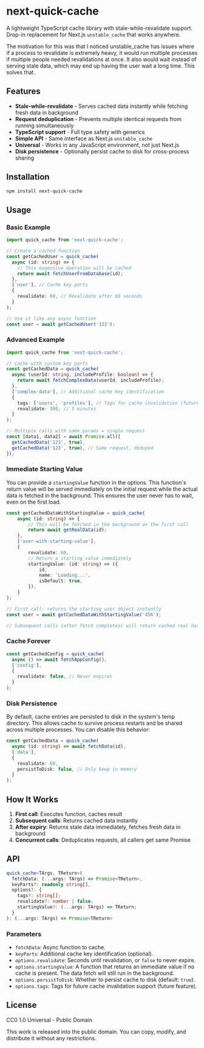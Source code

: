 # next-quick-cache

A lightweight TypeScript cache library with stale-while-revalidate support. Drop-in replacement for Next.js `unstable_cache` that works anywhere. 

The motivation for this was that I noticed unstable_cache has issues where if a process to revalidate is extremely heavy, it would run multiple processes if multiple people needed revalidations at once. It also would wait instead of serving stale data, which may end up having the user wait a long time. This solves that. 

## Features

- **Stale-while-revalidate** - Serves cached data instantly while fetching fresh data in background
- **Request deduplication** - Prevents multiple identical requests from running simultaneously  
- **TypeScript support** - Full type safety with generics
- **Simple API** - Same interface as Next.js `unstable_cache`
- **Universal** - Works in any JavaScript environment, not just Next.js
- **Disk persistence** - Optionally persist cache to disk for cross-process sharing

## Installation

```bash
npm install next-quick-cache
```

## Usage

### Basic Example

```typescript
import quick_cache from 'next-quick-cache';

// Create a cached function
const getCachedUser = quick_cache(
  async (id: string) => {
    // This expensive operation will be cached
    return await fetchUserFromDatabase(id);
  },
  ['user'], // Cache key parts
  {
    revalidate: 60, // Revalidate after 60 seconds
  }
);

// Use it like any async function
const user = await getCachedUser('123');
```

### Advanced Example

```typescript
import quick_cache from 'next-quick-cache';

// Cache with custom key parts
const getCachedData = quick_cache(
  async (userId: string, includeProfile: boolean) => {
    return await fetchComplexData(userId, includeProfile);
  },
  ['complex-data'], // Additional cache key identification
  {
    tags: ['users', 'profiles'], // Tags for cache invalidation (future feature)
    revalidate: 300, // 5 minutes
  }
);

// Multiple calls with same params = single request
const [data1, data2] = await Promise.all([
  getCachedData('123', true),
  getCachedData('123', true), // Same request, deduped
]);
```

### Immediate Starting Value

You can provide a `startingValue` function in the options. This function's return value will be served immediately on the initial request while the actual data is fetched in the background. This ensures the user never has to wait, even on the first load.

```typescript
const getCachedDataWithStartingValue = quick_cache(
    async (id: string) => {
        // This will be fetched in the background on the first call
        return await getRealData(id);
    },
    ['user-with-starting-value'],
    {
        revalidate: 60,
        // Return a starting value immediately
        startingValue: (id: string) => ({
            id,
            name: 'Loading...',
            isDefault: true,
        }),
    }
);

// First call: returns the starting user object instantly
const user = await getCachedDataWithStartingValue('456'); 

// Subsequent calls (after fetch completes) will return cached real data
```

### Cache Forever

```typescript
const getCachedConfig = quick_cache(
  async () => await fetchAppConfig(),
  ['config'],
  {
    revalidate: false, // Never expires
  }
);
```

### Disk Persistence

By default, cache entries are persisted to disk in the system's temp directory. This allows cache to survive process restarts and be shared across multiple processes. You can disable this behavior:

```typescript
const getCachedData = quick_cache(
  async (id: string) => await fetchData(id),
  ['data'],
  {
    revalidate: 60,
    persistToDisk: false, // Only keep in memory
  }
);
```

## How It Works

1. **First call**: Executes function, caches result
2. **Subsequent calls**: Returns cached data instantly
3. **After expiry**: Returns stale data immediately, fetches fresh data in background
4. **Concurrent calls**: Deduplicates requests, all callers get same Promise

## API

```typescript
quick_cache<TArgs, TReturn>(
  fetchData: (...args: TArgs) => Promise<TReturn>,
  keyParts?: readonly string[],
  options?: {
    tags?: string[];
    revalidate?: number | false;
    startingValue?: (...args: TArgs) => TReturn;
  }
): (...args: TArgs) => Promise<TReturn>
```

### Parameters

- `fetchData`: Async function to cache.
- `keyParts`: Additional cache key identification (optional).
- `options.revalidate`: Seconds until revalidation, or `false` to never expire.
- `options.startingValue`: A function that returns an immediate value if no cache is present. The data fetch will still run in the background.
- `options.persistToDisk`: Whether to persist cache to disk (default: `true`).
- `options.tags`: Tags for future cache invalidation support (future feature).

## License

CC0 1.0 Universal - Public Domain

This work is released into the public domain. You can copy, modify, and distribute it without any restrictions.
